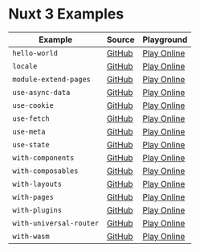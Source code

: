 # Nuxt 3 Examples

| Example | Source | Playground |
|---|---|---|
| `hello-world` | [GitHub](https://github.com/nuxt/framework/tree/main/examples/hello-world) | [Play Online](https://stackblitz.com/github/nuxt/framework/tree/main/examples/hello-world?file=app.vue&terminal=dev) |
| `locale` | [GitHub](https://github.com/nuxt/framework/tree/main/examples/locale) | [Play Online](https://stackblitz.com/github/nuxt/framework/tree/main/examples/locale?file=app.vue&terminal=dev) |
| `module-extend-pages` | [GitHub](https://github.com/nuxt/framework/tree/main/examples/module-extend-pages) | [Play Online](https://stackblitz.com/github/nuxt/framework/tree/main/examples/module-extend-pages?file=app.vue&terminal=dev) |
| `use-async-data` | [GitHub](https://github.com/nuxt/framework/tree/main/examples/use-async-data) | [Play Online](https://stackblitz.com/github/nuxt/framework/tree/main/examples/use-async-data?file=app.vue&terminal=dev) |
| `use-cookie` | [GitHub](https://github.com/nuxt/framework/tree/main/examples/use-cookie) | [Play Online](https://stackblitz.com/github/nuxt/framework/tree/main/examples/use-cookie?file=app.vue&terminal=dev) |
| `use-fetch` | [GitHub](https://github.com/nuxt/framework/tree/main/examples/use-fetch) | [Play Online](https://stackblitz.com/github/nuxt/framework/tree/main/examples/use-fetch?file=app.vue&terminal=dev) |
| `use-meta` | [GitHub](https://github.com/nuxt/framework/tree/main/examples/use-meta) | [Play Online](https://stackblitz.com/github/nuxt/framework/tree/main/examples/use-meta?file=app.vue&terminal=dev) |
| `use-state` | [GitHub](https://github.com/nuxt/framework/tree/main/examples/use-state) | [Play Online](https://stackblitz.com/github/nuxt/framework/tree/main/examples/use-state?file=app.vue&terminal=dev) |
| `with-components` | [GitHub](https://github.com/nuxt/framework/tree/main/examples/with-components) | [Play Online](https://stackblitz.com/github/nuxt/framework/tree/main/examples/with-components?file=app.vue&terminal=dev) |
| `with-composables` | [GitHub](https://github.com/nuxt/framework/tree/main/examples/with-composables) | [Play Online](https://stackblitz.com/github/nuxt/framework/tree/main/examples/with-composables?file=app.vue&terminal=dev) |
| `with-layouts` | [GitHub](https://github.com/nuxt/framework/tree/main/examples/with-layouts) | [Play Online](https://stackblitz.com/github/nuxt/framework/tree/main/examples/with-layouts?file=app.vue&terminal=dev) |
| `with-pages` | [GitHub](https://github.com/nuxt/framework/tree/main/examples/with-pages) | [Play Online](https://stackblitz.com/github/nuxt/framework/tree/main/examples/with-pages?file=app.vue&terminal=dev) |
| `with-plugins` | [GitHub](https://github.com/nuxt/framework/tree/main/examples/with-plugins) | [Play Online](https://stackblitz.com/github/nuxt/framework/tree/main/examples/with-plugins?file=app.vue&terminal=dev) |
| `with-universal-router` | [GitHub](https://github.com/nuxt/framework/tree/main/examples/with-universal-router) | [Play Online](https://stackblitz.com/github/nuxt/framework/tree/main/examples/with-universal-router?file=app.vue&terminal=dev) |
| `with-wasm` | [GitHub](https://github.com/nuxt/framework/tree/main/examples/with-wasm) | [Play Online](https://stackblitz.com/github/nuxt/framework/tree/main/examples/with-wasm?file=app.vue&terminal=dev) |
